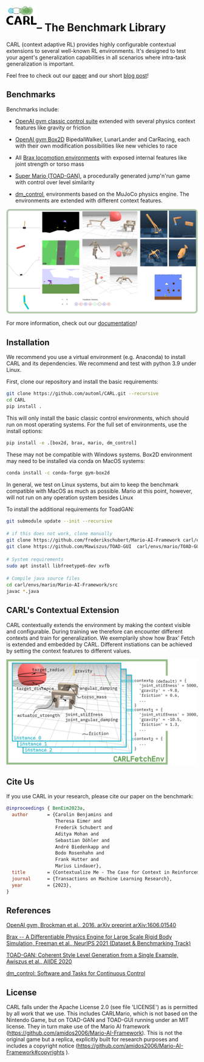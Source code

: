 <img align="left" width="80" src="./docs/source/figures/CARL_logo.png" alt="CARL">

# – The Benchmark Library
CARL (context adaptive RL) provides highly configurable contextual extensions
to several well-known RL environments.
It's designed to test your agent's generalization capabilities
in all scenarios where intra-task generalization is important.

Feel free to check out our [paper](https://arxiv.org/abs/2110.02102) and our short [blog post](https://www.automl.org/carl-a-benchmark-to-study-generalization-in-reinforcement-learning/)!

## Benchmarks
Benchmarks include:
- [OpenAI gym classic control suite](https://gym.openai.com/envs/#classic_control) extended with several physics context features like gravity or friction

- [OpenAI gym Box2D](https://gym.openai.com/envs/#box2d) BipedalWalker, LunarLander and
  CarRacing, each with their own modification possibilities like
  new vehicles to race

- All [Brax locomotion environments](https://github.com/google/brax) with exposed internal features like joint strength or torso mass

- [Super Mario (TOAD-GAN)](https://github.com/Mawiszus/TOAD-GAN), a procedurally generated jump'n'run game with control
  over level similarity

- [dm_control](https://github.com/deepmind/dm_control), environments based on the MuJoCo physics engine. The environments are extended with different context features.

![Screenshot of each environment included in CARL.](./docs/source/figures/envs_overview.png)

For more information, check out our [documentation](https://automl.github.io/CARL/)!


## Installation
We recommend you use a virtual environment (e.g. Anaconda) to
install CARL and its dependencies. We recommend and test with python 3.9 under Linux.

First, clone our repository and install the basic requirements:
```bash
git clone https://github.com/automl/CARL.git --recursive
cd CARL
pip install .
```

This will only install the basic classic control environments, which should run on most operating systems. For the full set of environments, use the install options:
```bash
pip install -e .[box2d, brax, mario, dm_control]
```

These may not be compatible with Windows systems. Box2D environment may need to be installed via conda on MacOS systems:
```bash
conda install -c conda-forge gym-box2d
```

In general, we test on Linux systems, but aim to keep the benchmark compatible with MacOS as much as possible.
Mario at this point, however, will not run on any operation system besides Linux

To install the additional requirements for ToadGAN:
```bash
git submodule update --init --recursive

# if this does not work, clone manually
git clone https://github.com/frederikschubert/Mario-AI-Framework carl/envs/mario/Mario-AI-Framework
git clone https://github.com/Mawiszus/TOAD-GUI  carl/envs/mario/TOAD-GUI

# System requirements
sudo apt install libfreetype6-dev xvfb

# Compile java source files
cd carl/envs/mario/Mario-AI-Framework/src
javac *.java
```

## CARL's Contextual Extension
CARL contextually extends the environment by making the context visible and configurable.
During training we therefore can encounter different contexts and train for generalization.
We exemplarily show how Brax' Fetch is extended and embedded by CARL.
Different instiations can be achieved by setting the context features to different values.

![CARL contextually extends Brax' Fetch.](./docs/source/figures/concept.png)

## Cite Us
If you use CARL in your research, please cite our paper on the benchmark:
```bibtex
@inproceedings { BenEim2023a,
  author       = {Carolin Benjamins and
                  Theresa Eimer and
                  Frederik Schubert and
                  Aditya Mohan and
                  Sebastian Döhler and
                  André Biedenkapp and
                  Bodo Rosenhahn and
                  Frank Hutter and
                  Marius Lindauer},
  title        = {Contextualize Me - The Case for Context in Reinforcement Learning},
  journal      = {Transactions on Machine Learning Research},
  year         = {2023},
}

```

## References
[OpenAI gym, Brockman et al., 2016. arXiv preprint arXiv:1606.01540](https://arxiv.org/pdf/1606.01540.pdf)

[Brax -- A Differentiable Physics Engine for Large Scale
Rigid Body Simulation, Freeman et al., NeurIPS 2021 (Dataset &
Benchmarking Track)](https://arxiv.org/pdf/2106.13281.pdf)

[TOAD-GAN: Coherent Style Level Generation from a Single Example,
Awiszus et al., AIIDE 2020](https://arxiv.org/pdf/2008.01531.pdf)

[dm_control: Software and Tasks for Continuous Control](https://arxiv.org/pdf/2006.12983.pdf)

## License
CARL falls under the Apache License 2.0 (see file 'LICENSE') as is permitted by all
work that we use. This includes CARLMario, which is not based on the Nintendo Game, but on
TOAD-GAN and TOAD-GUI running under an MIT license. They in turn make use of the Mario AI framework
(https://github.com/amidos2006/Mario-AI-Framework). This is not the original game but a replica,
explicitly built for research purposes and includes a copyright notice (https://github.com/amidos2006/Mario-AI-Framework#copyrights ).
